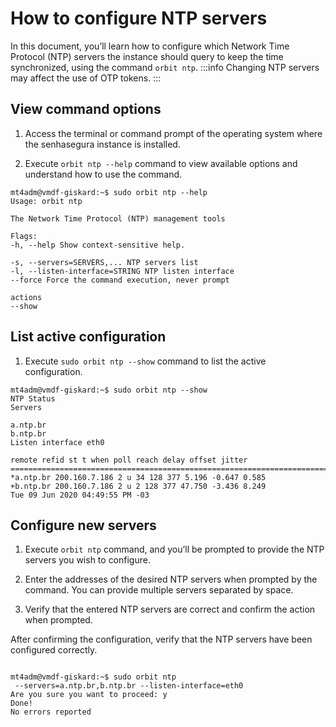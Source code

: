 # How to configure NTP servers

In this document, you’ll learn how to configure which Network Time Protocol (NTP) servers the instance should query to keep the time synchronized, using the command `orbit ntp`.
:::info
Changing NTP servers may affect the use of OTP tokens.
:::

## View command options

1. Access the terminal or command prompt of the operating system where the senhasegura instance is installed.

1. Execute `orbit ntp --help` command to view available options and understand how to use the command.
```
mt4adm@vmdf-giskard:~$ sudo orbit ntp --help
Usage: orbit ntp

The Network Time Protocol (NTP) management tools

Flags:
-h, --help Show context-sensitive help.

-s, --servers=SERVERS,... NTP servers list
-l, --listen-interface=STRING NTP listen interface
--force Force the command execution, never prompt

actions
--show
``` 
## List active configuration

1. Execute `sudo orbit ntp --show` command to list the active configuration.
``` 
mt4adm@vmdf-giskard:~$ sudo orbit ntp --show
NTP Status
Servers

a.ntp.br
b.ntp.br
Listen interface eth0

remote refid st t when poll reach delay offset jitter
==========================================================================
*a.ntp.br 200.160.7.186 2 u 34 128 377 5.196 -0.647 0.585
+b.ntp.br 200.160.7.186 2 u 2 128 377 47.750 -3.436 8.249
Tue 09 Jun 2020 04:49:55 PM -03
```
## Configure new servers

1. Execute `orbit ntp` command, and you’ll be prompted to provide the NTP servers you wish to configure.

1. Enter the addresses of the desired NTP servers when prompted by the command. You can provide multiple servers separated by space.

1. Verify that the entered NTP servers are correct and confirm the action when prompted.

After confirming the configuration, verify that the NTP servers have been configured correctly.
``` 

mt4adm@vmdf-giskard:~$ sudo orbit ntp
 --servers=a.ntp.br,b.ntp.br --listen-interface=eth0
Are you sure you want to proceed: y
Done!
No errors reported
``` 
